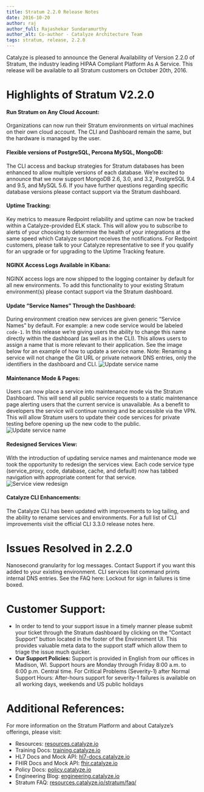 ```yaml
---
title: Stratum 2.2.0 Release Notes
date: 2016-10-20
author: raj
author_full: Rajashekar Sundaramurthy
author_alt: Co-author - Catalyze Architecture Team
tags: stratum, release, 2.2.0
---
```


Catalyze is pleased to announce the General Availability of Version 2.2.0 of Stratum, the industry leading HIPAA Compliant Platform As A Service. This release will be available to all Stratum customers on October 20th, 2016.

# Highlights of Stratum V2.2.0

#### Run Stratum on Any Cloud Account:
Organizations can now run their Stratum environments on virtual machines on their own cloud account. The CLI and Dashboard remain the same, but the hardware is managed by the user.

#### Flexible versions of PostgreSQL, Percona MySQL, MongoDB:
The CLI access and backup strategies for Stratum databases has been enhanced to allow multiple versions of each database.  We’re excited to announce that we now support MongoDB 2.6, 3.0, and 3.2, PostgreSQL 9.4 and 9.5, and MySQL 5.6.  If you have further questions regarding specific database versions please contact support via the Stratum dashboard.

#### Uptime Tracking:
Key metrics to measure Redpoint reliability and uptime can now be tracked within a Catalyze-provided ELK stack. This will allow you to subscribe to alerts of your choosing to determine the health of your integrations at the same speed which Catalyze support receives the notifications. For Redpoint customers, please talk to your Catalyze representative to see if you qualify for an upgrade or for upgrading to the Uptime Tracking feature.

#### NGINX Access Logs Available in Kibana:
NGINX access logs are now shipped to the logging container by default for all new environments. To add this functionality to your existing Stratum environment(s) please contact support via the Stratum dashboard.

#### Update “Service Names” Through the Dashboard:
During environment creation new services are given generic “Service Names” by default. For example: a new code service would be labeled `code-1`. In this release we’re giving users the ability to change this name directly within the dashboard (as well as in the CLI). This allows users to assign a name that is more relevant to their application. See the image below for an example of how to update a service name.  Note:  Renaming a service will not change the Git URL or private network DNS entries, only the identifiers in the dashboard and CLI.
![Update service name](/assets/img/posts/edit-service-name.gif)

#### Maintenance Mode & Pages:
Users can now place a service into maintenance mode via the Stratum Dashboard. This will send all public service requests to a static maintenance page alerting users that the current service is unavailable. As a benefit to developers the service will continue running and be accessible via the VPN. This will allow Stratum users to update their code services for private testing before opening up the new code to the public.
![Update service name](/assets/img/posts/mm.gif)

#### Redesigned Services View:
With the introduction of updating service names and maintenance mode we took the opportunity to redesign the services view. Each code service type (service_proxy, code, database, cache, and default) now has tabbed navigation with appropriate content for that service.
![Service view redesign](/assets/img/posts/services-redesign.png)

#### Catalyze CLI Enhancements:
The Catalyze CLI has been updated with improvements to log tailing, and the ability to rename services and environments. For a full list of CLI improvements visit the official CLI 3.3.0 release notes here.

# Issues Resolved in 2.2.0
Nanosecond granularity for log messages.  Contact Support if you want this added to your existing environment.
CLI services list command prints internal DNS entries.  See the FAQ here: <link>
Lockout for sign in failures is time boxed.

# Customer Support:
- In order to tend to your support issue in a timely manner please submit your ticket through the Stratum dashboard by clicking on the “Contact Support” button located in the footer of the Environment UI. This provides valuable meta data to the support staff which allow them to triage the issue much quicker.
- **Our Support Policies:** Support is provided in English from our offices in Madison, WI.
Support hours are Monday through Friday 8:00 a.m. to 6:00 p.m. Central time.
For Critical Problems (Severity-1) after Normal Support Hours:
After-hours support for severity-1 failures is available on all working days, weekends and US public holidays

# Additional References:

For more information on the Stratum Platform and about Catalyze’s offerings, please visit:

- Resources: [resources.catalyze.io](//resources.catalyze.io)
- Training Docs: [training.catalyze.io](//training.catalyze.io)
- HL7 Docs and Mock API: [hl7-docs.catalyze.io](//hl7-docs.catalyze.io)
- FHIR Docs and Mock API: [fhir.catalyze.io](//fhir.catalyze.io)
- Policy Docs: [policy.catalyze.io](//policy.catalyze.io)
- Engineering Blog: [engineering.catalyze.io](//engineering.catalyze.io)
- Stratum FAQ: [resources.catalyze.io/stratum/faq/](//resources.catalyze.io/stratum/faq/)
